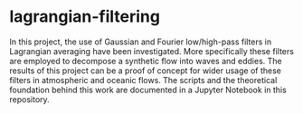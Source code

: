 # lagrangian-filtering

In this project, the use of Gaussian and Fourier low/high-pass filters in Lagrangian averaging have been investigated. More specifically these filters are employed to decompose a synthetic flow into waves and eddies. The results of this project can be a proof of concept for wider usage of these filters in atmospheric and oceanic flows. The scripts and the theoretical foundation behind this work are documented in a Jupyter Notebook in this repository.
